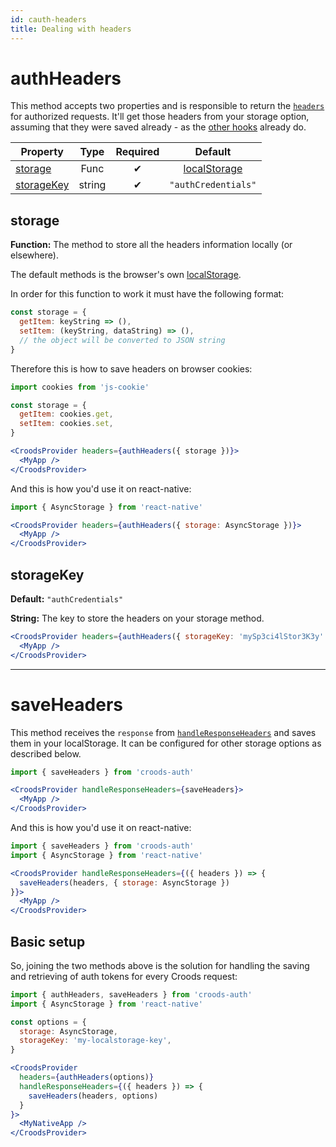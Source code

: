 ```yaml
---
id: cauth-headers
title: Dealing with headers
---
```


# authHeaders

This method accepts two properties and is responsible to return the [`headers`](/docs/croods-provider-api#headers) for authorized requests. It'll get those headers from your storage option, assuming that they were saved already - as the [other hooks](/docs/cauth-sign-in) already do.

| Property                  |  Type  | Required |                                           Default                                           |
| ------------------------- | :----: | :------: | :-----------------------------------------------------------------------------------------: |
| [storage](#storage)       |  Func  |    ✔     | [localStorage](https://developer.mozilla.org/pt-BR/docs/Web/API/Window/Window.localStorage) |
| [storageKey](#storagekey) | string |    ✔     |                                     `"authCredentials"`                                     |

## storage

**Function:** The method to store all the headers information locally (or elsewhere).

The default methods is the browser's own [localStorage](https://developer.mozilla.org/pt-BR/docs/Web/API/Window/Window.localStorage).

In order for this function to work it must have the following format:

```jsx
const storage = {
  getItem: keyString => (),
  setItem: (keyString, dataString) => (),
  // the object will be converted to JSON string
}
```

Therefore this is how to save headers on browser cookies:

```jsx
import cookies from 'js-cookie'

const storage = {
  getItem: cookies.get,
  setItem: cookies.set,
}

<CroodsProvider headers={authHeaders({ storage })}>
  <MyApp />
</CroodsProvider>
```

And this is how you'd use it on react-native:

```jsx
import { AsyncStorage } from 'react-native'

<CroodsProvider headers={authHeaders({ storage: AsyncStorage })}>
  <MyApp />
</CroodsProvider>
```

## storageKey

**Default:** `"authCredentials"`

**String:** The key to store the headers on your storage method.

```jsx
<CroodsProvider headers={authHeaders({ storageKey: 'mySp3ci4lStor3K3y' })}>
  <MyApp />
</CroodsProvider>
```

---

# saveHeaders

This method receives the `response` from [`handleResponseHeaders`](/docs/croods-provider-api#handleresponseheaders) and saves them in your localStorage. It can be configured for other storage options as described below.

```jsx
import { saveHeaders } from 'croods-auth'

<CroodsProvider handleResponseHeaders={saveHeaders}>
  <MyApp />
</CroodsProvider>
```

And this is how you'd use it on react-native:

```jsx
import { saveHeaders } from 'croods-auth'
import { AsyncStorage } from 'react-native'

<CroodsProvider handleResponseHeaders={({ headers }) => {
  saveHeaders(headers, { storage: AsyncStorage })
}}>
  <MyApp />
</CroodsProvider>
```


## Basic setup

So, joining the two methods above is the solution for handling the saving and retrieving of auth tokens for every Croods request:

```jsx
import { authHeaders, saveHeaders } from 'croods-auth'
import { AsyncStorage } from 'react-native'

const options = {
  storage: AsyncStorage,
  storageKey: 'my-localstorage-key',
}

<CroodsProvider
  headers={authHeaders(options)}
  handleResponseHeaders={({ headers }) => {
    saveHeaders(headers, options)
  }
}>
  <MyNativeApp />
</CroodsProvider>
```
